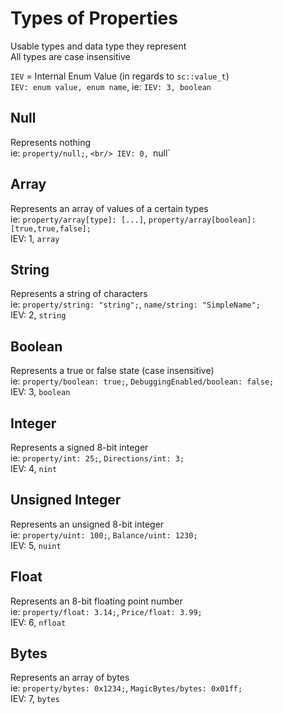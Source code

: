# Types of Properties
Usable types and data type they represent<br/>
All types are case insensitive<br/>

`IEV` = Internal Enum Value (in regards to `sc::value_t`)<br/>
`IEV: enum value, enum name`, ie: `IEV: 3, boolean`<br/>

## Null
Represents nothing<br/>
ie: `property/null;`, `<br/>
IEV: 0, `null`<br/>

## Array
Represents an array of values of a certain types<br/>
ie: `property/array[type]: [...]`, `property/array[boolean]: [true,true,false];`<br/>
IEV: 1, `array`<br/>

## String
Represents a string of characters<br/>
ie: `property/string: "string";`, `name/string: "SimpleName";`<br/>
IEV: 2, `string`<br/>

## Boolean
Represents a true or false state (case insensitive)<br/>
ie: `property/boolean: true;`, `DebuggingEnabled/boolean: false;`<br/>
IEV: 3, `boolean`<br/>

## Integer
Represents a signed 8-bit integer<br/>
ie: `property/int: 25;`, `Directions/int: 3;`<br/>
IEV: 4, `nint`<br/>

## Unsigned Integer
Represents an unsigned 8-bit integer<br/>
ie: `property/uint: 100;`, `Balance/uint: 1230;`<br/>
IEV: 5, `nuint`<br/>

## Float
Represents an 8-bit floating point number<br/>
ie: `property/float: 3.14;`, `Price/float: 3.99;`<br/>
IEV: 6, `nfloat`<br/>

## Bytes
Represents an array of bytes<br/>
ie: `property/bytes: 0x1234;`, `MagicBytes/bytes: 0x01ff;`<br/>
IEV: 7, `bytes`<br/>
